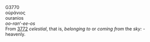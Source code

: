 <body>
  <p>G3770<br>  οὐράνιος  <br> ouranios  <br><i>oo-ran‘-ee-os </i><br>From <a href="g3772.htm">3772</a>  <i>celestial</i>, that is, <i>belonging</i> <i>to</i> or <i>coming</i> <i>from</i> the <i>sky:</i> - heavenly.<br></p>
 </body>